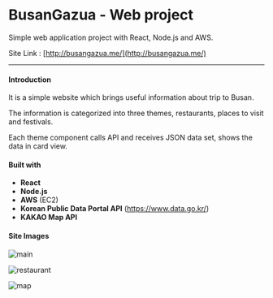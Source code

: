 # BusanGazua - Web project

Simple web application project with React, Node.js and AWS.

Site Link : [http://busangazua.me/](http://busangazua.me/)

---

#### Introduction

It is a simple website which brings useful information about trip to Busan.

The information is categorized into three themes, restaurants, places to visit and festivals.

Each theme component calls API and receives JSON data set, shows the data in card view.



#### Built with

- **React** 
- **Node.js**
- **AWS** (EC2)
- **Korean Public Data Portal API** (https://www.data.go.kr/)
- **KAKAO Map API**



#### Site Images

![main](https://user-images.githubusercontent.com/50112481/113116154-23272280-9248-11eb-8b12-a733592ecd34.jpg)



![restaurant](https://user-images.githubusercontent.com/50112481/113116159-24f0e600-9248-11eb-88b0-f6f55120af6b.jpg)



![map](https://user-images.githubusercontent.com/50112481/113116156-24584f80-9248-11eb-82b9-a01a1dea06a5.jpg)
